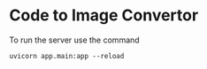 # Code to Image Convertor

To run the server use the command

```
uvicorn app.main:app --reload
```
